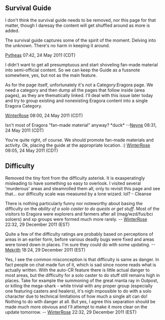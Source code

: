 ## Survival Guide

I don't think the survival guide needs to be removed, nor this page for
that matter, though I daresay the content will get shuffled around as
more is added.

The survival guide captures some of the spirit of the moment. Delving
into the unknown. There's no harm in keeping it around.

[Pytheas](User:Pytheas.md "wikilink") 07:42, 24 May 2011 (CDT)

  
I didn't want to get all presumptuous and start shoveling fan-made
material into semi-official content. So we can keep the Guide as a
fussnote somewhere, yes, but not as the main feature.

As for the page itself, unfortunately it's not a Category:Eragora page.
We need a category and then dump all the pages that follow inside (area
pages), as they are thematically linked. I'll deal with this issue later
today and try to group existing and nonexisting Eragora content into a
single Eragora Category.

[WinterRose](User:WinterRose.md "wikilink") 08:00, 24 May 2011 (CDT)

<!-- -->

  
  
Isn't most of Eragora "fan-made material" anyway? \*duck\*
--[Neyne](User:Neyne.md "wikilink") 08:31, 24 May 2011 (CDT)

<!-- -->

  
  
You're quite right, of course. We should promote fan-made materials and
activity. Ok, placing the guide at the appropriate location. :)
[WinterRose](User:WinterRose.md "wikilink") 09:05, 24 May 2011 (CDT)

## Difficulty

Removed the tiny font from the difficulty asterisk. It is exasperatingly
misleading to have something so easy to overlook. I visited several
'murderous' areas and steamrolled them all, only to revisit this page
and see that... our difficulty scale was measured by a lone wizard.
lol? - Cleanse

  
There is nothing particularly funny nor noteworthy about basing the
difficulty on the *ability of a solo caster to do quests or get stuff*.
Most of the visitors to Eragora were explorers and farmers after all
(mag/wzd/fus/bci soloers) and xp groups were formed much more rarely. --
[WinterRose](User:WinterRose.md "wikilink") 22:32, 29 December 2011
(EST)

Quite a few of the difficulty ratings are probably based on perceptions
of areas in an earlier form, before various deadly bugs were fixed and
areas were toned down in places. I'm sure they could do with some
updating. --[Mekrith](User:Mekrith.md "wikilink") 18:24, 29 December
2011 (EST)

  
Yes, I see the common misconception is that difficulty is same as
danger. In fact people on chat made fun of it, which is sad since noone
reads what is actually written. With the auto-CR feature there is little
actual danger to most areas, but the difficulty for a solo caster to do
stuff still remains high in places. Take for example the summoning of
the great manta ray in Outpost, or killing the mega-shark - while
trivial with any proper group (especially one featuring casters and
healers), it's nigh impossible to do with a solo character due to
technical limitations of how much a single alt can do! Nothing to do
with danger at all. But yes, I agree this separation should be made much
more obvious and I'll attempt to make it more clear on the update
tomorrow. -- [WinterRose](User:WinterRose.md "wikilink") 22:32, 29
December 2011 (EST)
